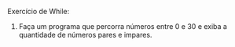 Exercício de While:  
  
1) Faça um programa que percorra números entre 0 e 30 e exiba a quantidade de números pares e impares.
